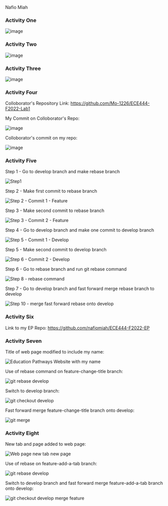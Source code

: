 Nafio Miah

### Activity One

![image](https://user-images.githubusercontent.com/59378799/190679775-34a806ff-e965-47b4-912f-024ad0e5f8b7.png)

### Activity Two

![image](https://user-images.githubusercontent.com/59378799/190681673-794ed572-7283-48ce-ba9f-82fa002263db.png)

### Activity Three

![image](https://user-images.githubusercontent.com/59378799/190684033-71b173e2-31a0-459d-a101-3df88106a3a7.png)

### Activity Four

Colloborator's Repository Link: https://github.com/Mo-1226/ECE444-F2022-Lab1

My Commit on Colloborator's Repo:

![image](https://user-images.githubusercontent.com/59378799/190686850-c0585a84-70c4-4252-b688-0f7f848ce87b.png)

Colloborator's commit on my repo:

![image](https://user-images.githubusercontent.com/59378799/190686988-82ecbe48-11df-4e74-9d62-18885a1960dc.png)

### Activity Five

Step 1 - Go to develop branch and make rebase branch

![Step1](https://user-images.githubusercontent.com/59378799/190841982-c04cbfc7-0e97-437a-ab12-1a951e78bee8.JPG)

Step 2 - Make first commit to rebase branch

![Step 2 - Commit 1 - Feature](https://user-images.githubusercontent.com/59378799/190842013-b92b4ad9-8c02-41cb-bd9d-dfdb5b1e41ee.JPG)

Step 3 - Make second commit to rebase branch

![Step 3 - Commit 2 - Feature](https://user-images.githubusercontent.com/59378799/190842039-277dd280-3628-410a-a0ac-ac70d9d73264.JPG)

Step 4 - Go to develop branch and make one commit to develop branch

![Step 5 - Commit 1 - Develop](https://user-images.githubusercontent.com/59378799/190842060-59c0bcda-9d1e-4b65-8c0e-78ca729eccad.JPG)

Step 5 - Make second commit to develop branch

![Step 6 - Commit 2 - Develop](https://user-images.githubusercontent.com/59378799/190842073-b054f08b-61e8-486d-9f7c-526bf27acb2c.JPG)

Step 6 - Go to rebase branch and run git rebase command

![Step 8 - rebase command](https://user-images.githubusercontent.com/59378799/190842094-e870808d-3c59-478a-9304-97081dd61f46.JPG)

Step 7 - Go to develop branch and fast forward merge rebase branch to develop

![Step 10 - merge fast forward rebase onto develop](https://user-images.githubusercontent.com/59378799/190842112-8940f664-212d-4448-9d83-480b1df077c2.JPG)

### Activity Six

Link to my EP Repo: https://github.com/nafiomiah/ECE444-F2022-EP

### Activity Seven

Title of web page modified to include my name:

![Education Pathways Website with my name](https://user-images.githubusercontent.com/59378799/191112458-78030cff-1c96-4416-a32f-4260e8f522bb.JPG)

Use of rebase command on feature-change-title branch:

![git rebase develop](https://user-images.githubusercontent.com/59378799/191112480-4443e391-40f7-4f37-b853-dcc6ebc21a90.JPG)

Switch to develop branch:

![git checkout develop](https://user-images.githubusercontent.com/59378799/191112503-10f3b33e-0105-428c-a644-eddb23d13859.JPG)

Fast forward merge feature-change-title branch onto develop:

![git merge](https://user-images.githubusercontent.com/59378799/191112517-97cb773d-bf6d-43e1-91fd-e7e0692f17de.JPG)

### Activity Eight

New tab and page added to web page:

![Web page new tab new page](https://user-images.githubusercontent.com/59378799/191112571-75928a29-b0e5-4291-8cbe-992839f465b0.JPG)

Use of rebase on feature-add-a-tab branch:

![git rebase develop](https://user-images.githubusercontent.com/59378799/191112597-b61aedd1-c24f-4f4f-b38b-c8460163a3a1.JPG)

Switch to develop branch and fast forward merge feature-add-a-tab branch onto develop:

![git checkout develop merge feature](https://user-images.githubusercontent.com/59378799/191112614-43589079-79e2-4c35-8a6b-371bf3afc1d2.JPG)





